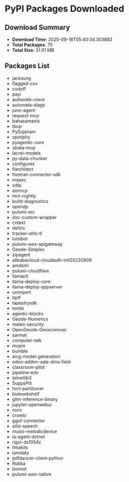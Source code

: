# PyPI Packages Downloaded

## Download Summary
- **Download Time**: 2025-09-18T05:40:34.303882
- **Total Packages**: 75
- **Total Size**: 31.91 MB

## Packages List
- jacksung
- flagged-csv
- codoff
- payi
- authentik-client
- automata-diags
- juno-agent
- request-mcp
- bahasamanis
- tbcp
- PySujanam
- spotiphy
- pyagentic-core
- strata-mcp
- lacrei-models
- py-data-chunker
- configures
- flarchitect
- fivetran-connector-sdk
- mspec
- sdtp
- aiomcp
- mct-nightly
- build-diagnostics
- opendp
- pulumi-oci
- dvc-custom-wrapper
- cntext
- deltric
- tracker-utils-tl
- lumibot
- pulumi-aws-apigateway
- Geode-Simplex
- zipagent
- alibabacloud-cloudauth-intl20220809
- amdsmi
- pulumi-cloudflare
- llamactl
- llama-deploy-core
- llama-deploy-appserver
- unimport
- bptf
- tapestrysdk
- tombi
- agentic-blocks
- Geode-Numerics
- maleo-security
- OpenGeode-Geosciences
- sarmat
- computer-talk
- mcpm
- bumble
- aicg-model-generation
- odoo-addon-sale-dms-field
- classroom-pilot
- pipeline-eds
- telnetlib3
- SuppsPlit
- hvrt-partitioner
- biobookshelf
- gllm-inference-binary
- jupyter-openwebui
- nuro
- crawlo
- gguf-connector
- ailia-speech
- music-melodicdevice
- ia-agent-dotnet
- rigol-ds1054z
- llmakits
- iamdata
- pdfdancer-client-python
- Rubka
- bomiot
- pulumi-aws-native
